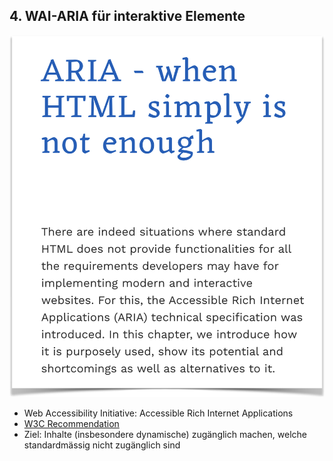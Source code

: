 ## 4. WAI-ARIA für interaktive Elemente <!-- .element class="custom-topic" -->

![ARIA-Artikel im Accessibility Developer Guide](media/aria.png) <!-- .element class="custom-right" -->

- Web Accessibility Initiative: Accessible Rich Internet Applications
- [W3C Recommendation](https://www.w3.org/TR/wai-aria/)
- Ziel: Inhalte (insbesondere dynamische) zugänglich machen, welche standardmässig nicht zugänglich sind
